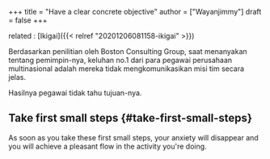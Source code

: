 +++
title = "Have a clear concrete objective"
author = ["Wayanjimmy"]
draft = false
+++

related
: [Ikigai]({{< relref "20201206081158-ikigai" >}})

Berdasarkan penilitian oleh Boston Consulting Group, saat menanyakan tentang pemimpin-nya, keluhan no.1 dari para pegawai perusahaan multinasional adalah mereka tidak mengkomunikasikan misi tim secara jelas.

Hasilnya pegawai tidak tahu tujuan-nya.


## Take first small steps {#take-first-small-steps}

As soon as you take these first small steps, your anxiety will disappear and you will achieve a pleasant flow in the activity you're doing.
